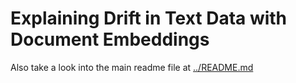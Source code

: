# Explaining Drift in Text Data with Document Embeddings

Also take a look into the main readme file at [../README.md](../README.md)